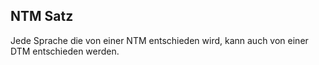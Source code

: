 ## NTM Satz
Jede Sprache die von einer NTM entschieden wird, kann auch von einer DTM
entschieden werden.

